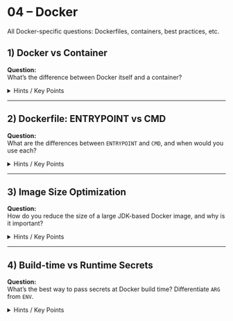 # 04 – Docker

All Docker-specific questions: Dockerfiles, containers, best practices, etc.

## 1) Docker vs Container
**Question:**  
What’s the difference between Docker itself and a container?

<details>
  <summary>Hints / Key Points</summary>

  - Docker is a platform/tool for building/managing containers.
  - A container is an isolated runtime environment with everything needed to run an app.
</details>

---

## 2) Dockerfile: ENTRYPOINT vs CMD
**Question:**  
What are the differences between `ENTRYPOINT` and `CMD`, and when would you use each?

<details>
  <summary>Hints / Key Points</summary>

  - `ENTRYPOINT`: A fixed executable that always runs.
  - `CMD`: Default arguments that can be overridden.
</details>

---

## 3) Image Size Optimization
**Question:**  
How do you reduce the size of a large JDK-based Docker image, and why is it important?

<details>
  <summary>Hints / Key Points</summary>

  - Multi-stage builds, smaller base images (e.g., JRE, Alpine).
  - Faster pulls, fewer resources, reduced security surface.
</details>

---

## 4) Build-time vs Runtime Secrets
**Question:**  
What’s the best way to pass secrets at Docker build time? Differentiate `ARG` from `ENV`.

<details>
  <summary>Hints / Key Points</summary>

  - `ARG` is only available at build time and not persisted in the final image.
  - `ENV` persists into the container at runtime.
</details>
